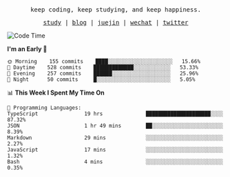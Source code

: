 <p align="center">
  <samp>
    <span>keep coding, keep studying, and keep happiness.</span>
  </samp>
</p>

<p align="center">
  <samp>
    <a href="https://github.com/ouduidui/fe-study">study</a> |
    <a href="https://deweyou.me">blog</a>  |
    <a href="https://juejin.cn/user/4309700183594366">juejin</a> |
    <a href="https://user-images.githubusercontent.com/54696834/165071004-6509e3f2-90c3-448c-9d92-3da42b0c2021.jpeg">wechat</a> |
    <a href="https://twitter.com/ouduidui">twitter</a>
  </samp>
</p>

<!--START_SECTION:waka-->
![Code Time](http://img.shields.io/badge/Code%20Time-2%2C360%20hrs%2016%20mins-blue)

**I'm an Early 🐤** 

```text
🌞 Morning    155 commits    ████░░░░░░░░░░░░░░░░░░░░░   15.66% 
🌆 Daytime    528 commits    █████████████░░░░░░░░░░░░   53.33% 
🌃 Evening    257 commits    ██████░░░░░░░░░░░░░░░░░░░   25.96% 
🌙 Night      50 commits     █░░░░░░░░░░░░░░░░░░░░░░░░   5.05%

```


📊 **This Week I Spent My Time On** 

```text
💬 Programming Languages: 
TypeScript               19 hrs              █████████████████████░░░░   87.32% 
JSON                     1 hr 49 mins        ██░░░░░░░░░░░░░░░░░░░░░░░   8.39% 
Markdown                 29 mins             ░░░░░░░░░░░░░░░░░░░░░░░░░   2.27% 
JavaScript               17 mins             ░░░░░░░░░░░░░░░░░░░░░░░░░   1.32% 
Bash                     4 mins              ░░░░░░░░░░░░░░░░░░░░░░░░░   0.35%

```


<!--END_SECTION:waka-->
